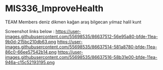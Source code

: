 # MIS336_ImproveHealth
TEAM Members
deniz dikmen
kağan araş
bilgecan yılmaz
halil kunt

Screenshot links below :
https://user-images.githubusercontent.com/55698535/86637512-56e95a80-bfde-11ea-9b0d-215bc210db63.png
https://user-images.githubusercontent.com/55698535/86637514-581a8780-bfde-11ea-86c0-66ee57542b14.png
https://user-images.githubusercontent.com/55698535/86637516-58b31e00-bfde-11ea-946a-c15c52193195.png
